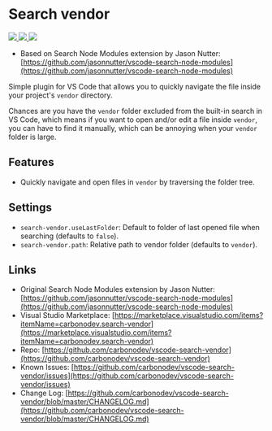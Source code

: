 # Search vendor

[![](https://vsmarketplacebadge.apphb.com/version-short/carbonodev.search-vendor.svg
)
![](https://vsmarketplacebadge.apphb.com/installs-short/carbonodev.search-vendor.svg
)
![](https://vsmarketplacebadge.apphb.com/rating-short/carbonodev.search-vendor.svg
)](https://marketplace.visualstudio.com/items?itemName=carbonodev.search-vendor)



* Based on Search Node Modules extension by Jason Nutter: [https://github.com/jasonnutter/vscode-search-node-modules](https://github.com/jasonnutter/vscode-search-node-modules)

Simple plugin for VS Code that allows you to quickly navigate the file inside your project's `vendor` directory.

Chances are you have the `vendor` folder excluded from the built-in search in VS Code, which means if you want to open and/or edit a file inside `vendor`, you can have to find it manually, which can be annoying when your `vendor` folder is large.

## Features

* Quickly navigate and open files in `vendor` by traversing the folder tree.

## Settings

* `search-vendor.useLastFolder`: Default to folder of last opened file when searching (defaults to `false`).
* `search-vendor.path`: Relative path to vendor folder (defaults to `vendor`).

## Links

* Original Search Node Modules extension by Jason Nutter: [https://github.com/jasonnutter/vscode-search-node-modules](https://github.com/jasonnutter/vscode-search-node-modules)
* Visual Studio Marketplace: [https://marketplace.visualstudio.com/items?itemName=carbonodev.search-vendor](https://marketplace.visualstudio.com/items?itemName=carbonodev.search-vendor)
* Repo: [https://github.com/carbonodev/vscode-search-vendor](https://github.com/carbonodev/vscode-search-vendor)
* Known Issues: [https://github.com/carbonodev/vscode-search-vendor/issues](https://github.com/carbonodev/vscode-search-vendor/issues)
* Change Log: [https://github.com/carbonodev/vscode-search-vendor/blob/master/CHANGELOG.md](https://github.com/carbonodev/vscode-search-vendor/blob/master/CHANGELOG.md)
